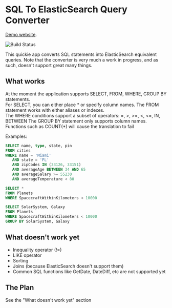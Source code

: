# SQL To ElasticSearch Query Converter

[Demo website](https://sqltoelasticsearch.azurewebsites.net/).

![Build Status](https://github.com/rgelb/SQL-To-ElasticSearch/workflows/SqlToElasticBuild/badge.svg)

This quickie app converts SQL statements into ElasticSearch equivalent queries.  Note that the converter is very much a work in progress, and as such, doesn't support great many things.

## What works
At the moment the application supports SELECT, FROM, WHERE, GROUP BY statements.  
For SELECT, you can either place * or specify column names.
The FROM statement works with either aliases or indexes.  
The WHERE conditions support a subset of operators: =, >, >=, <, <=, IN, BETWEEN
The GROUP BY statement only supports column names.  Functions such as COUNT(*) will cause the translation to fail

Examples:
```sql
SELECT name, type, state, pin
FROM cities
WHERE name = 'Miami'
   AND state = 'FL'
   AND zipCodes IN (33126, 33151)
   AND averageAge BETWEEN 34 AND 65
   AND averageSalary >= 55230
   AND averageTemperature < 80 
```
   
```sql
SELECT *
FROM Planets
WHERE SpacecraftWithinKilometers < 10000
```

```sql
SELECT SolarSystem, Galaxy
FROM Planets
WHERE SpacecraftWithinKilometers < 10000
GROUP BY SolarSystem, Galaxy
```

## What doesn't work yet
+ Inequality operator (!=)
+ LIKE operator
+ Sorting
+ Joins (because ElasticSearch doesn't support them)
+ Common SQL functions like GetDate, DateDiff, etc are not supported yet

## The Plan
See the "What doesn't work yet" section

